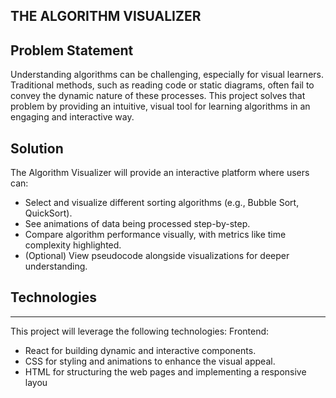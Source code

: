 
THE ALGORITHM VISUALIZER
---------------------------

Problem Statement
-----------------
Understanding algorithms can be challenging, especially for visual learners. 
Traditional methods, such as reading code or static diagrams, often fail to convey the dynamic nature of these processes. 
This project solves that problem by providing an intuitive, visual tool for learning algorithms in an engaging and interactive way.

Solution
--------
The Algorithm Visualizer will provide an interactive platform where users can:

* Select and visualize different sorting algorithms (e.g., Bubble Sort, QuickSort).
* See animations of data being processed step-by-step.
* Compare algorithm performance visually, with metrics like time complexity highlighted.
* (Optional) View pseudocode alongside visualizations for deeper understanding.

Technologies
-------------
___________
This project will leverage the following technologies:
Frontend:
- React for building dynamic and interactive components.
- CSS for styling and animations to enhance the visual appeal.
- HTML for structuring the web pages and implementing a responsive layou
